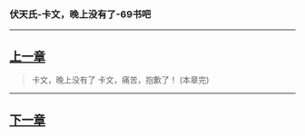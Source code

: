 ### 伏天氏-卡文，晚上没有了-69书吧

--------
[上一章](./2b1bf55d01e4887d33bb1af7a3d0c2ec.md)
--------


>
>
>
>卡文，晚上没有了
>卡文，痛苦，抱歉了！
>(本章完)
>
>

--------
[下一章](./e581ab3063f5487fb0d2b28ebf33913d.md)
--------
